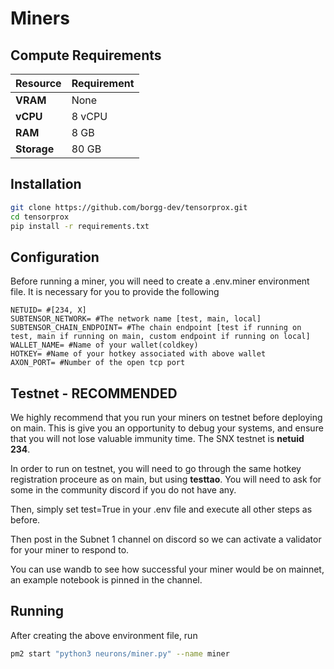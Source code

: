 # **Miners**

## Compute Requirements

| Resource      | Requirement       |
|---------------|-------------------|
| **VRAM**      | None              |
| **vCPU**      | 8 vCPU            |
| **RAM**       | 8 GB              |
| **Storage**   | 80 GB             |

## Installation

```bash
git clone https://github.com/borgg-dev/tensorprox.git
cd tensorprox
pip install -r requirements.txt
```

## Configuration

Before running a miner, you will need to create a .env.miner environment file. It is necessary for you to provide the following 

```text
NETUID= #[234, X]
SUBTENSOR_NETWORK= #The network name [test, main, local]
SUBTENSOR_CHAIN_ENDPOINT= #The chain endpoint [test if running on test, main if running on main, custom endpoint if running on local] 
WALLET_NAME= #Name of your wallet(coldkey) 
HOTKEY= #Name of your hotkey associated with above wallet
AXON_PORT= #Number of the open tcp port
```
## Testnet - RECOMMENDED
We highly recommend that you run your miners on testnet before deploying on main. This is give you an opportunity to debug your systems, and ensure that you will not lose valuable immunity time. The SNX testnet is **netuid 234**.

In order to run on testnet, you will need to go through the same hotkey registration proceure as on main, but using **testtao**. You will need to ask for some in the community discord if you do not have any.

Then, simply set test=True in your .env file and execute all other steps as before.

Then post in the Subnet 1 channel on discord so we can activate a validator for your miner to respond to.

You can use wandb to see how successful your miner would be on mainnet, an example notebook is pinned in the channel.

## Running

After creating the above environment file, run 

```bash
pm2 start "python3 neurons/miner.py" --name miner
```